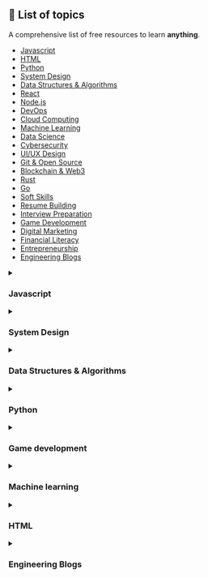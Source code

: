 ## **🚀 List of topics**

A comprehensive list of free resources to learn **anything**.

- [Javascript](#javascript)
- [HTML](#html)
- [Python](#python)
- [System Design](#system-design)
- [Data Structures & Algorithms](#data-structures--algorithms)
- [React](#react)
- [Node.js](#nodejs)
- [DevOps](#devops)
- [Cloud Computing](#cloud-computing)
- [Machine Learning](#machine-learning)
- [Data Science](#data-science)
- [Cybersecurity](#cybersecurity)
- [UI/UX Design](#uiux-design)
- [Git & Open Source](#git--open-source)
- [Blockchain & Web3](#blockchain--web3)
- [Rust](#rust)
- [Go](#go)
- [Soft Skills](#soft-skills)
- [Resume Building](#resume-building)
- [Interview Preparation](#interview-preparation)
- [Game Development](#game-development)
- [Digital Marketing](#digital-marketing)
- [Financial Literacy](#financial-literacy)
- [Entrepreneurship](#entrepreneurship)
- [Engineering Blogs](#engineering-blogs)

<details id="javascript">
<summary> <h3> Javascript </h3> </summary>

### Beginner

- **[The Modern JavaScript Tutorial](https://javascript.info/)**

</details>

<details id="systemDesign">
<summary> <h3> System Design </h3> </summary>

### Beginner

- **[System Design Overview](https://github.com/karanpratapsingh/system-design)**
- **[Low level system design](https://www.youtube.com/playlist?list=PL12BCqE-Lp650Cg6FZW7SoZwN8Rw1WJI7)**
- \*\*[Two pointer problem](https://leetcode.com/discuss/study-guide/1688903/Solved-all-two-pointers-problems-in-100-days)

### Intermediate

- **[System Design Primer](https://github.com/donnemartin/system-design-primer)**

</details>

<details id="data-structures--algorithms">
<summary> <h3> Data Structures & Algorithms </h3> </summary>

### Beginner

- **[Neetcode 150](https://youtu.be/3OamzN90kPg?si=CcmmEVCPBulQansU)**

### Intermediate

- **[Leetcode 75](https://www.teamblind.com/post/new-year-gift---curated-list-of-top-75-leetcode-questions-to-save-your-time-OaM1orEU)**

</details>

<details id="python">
<summary> <h3> Python </h3> </summary>

### Beginner

- **[Intro to Python](https://www.youtube.com/watch?v=eWRfhZUzrAc)**
- **[Python Revision](https://www.youtube.com/watch?v=PNSIWjWAA7o)**

</details>

<details id="game-development">
<summary> <h3> Game development </h3> </summary>

### Beginner

- **[Intro to Godot](https://www.youtube.com/watch?v=LOhfqjmasi0&t=3572s)**

</details>

<details id="machine-learning">
<summary> <h3> Machine learning </h3> </summary>

### Beginner

- **[Brief intro to types of models](https://www.youtube.com/watch?v=yN7ypxC7838)**

</details>

<details id="html">
<summary> <h3> HTML </h3> </summary>

### Beginner

- **[HTML Tutorial](https://www.youtube.com/watch?v=mJgBOIoGihA)**

</details>

<details id="engineering-blogs">
<summary> <h3> Engineering Blogs</h3> </summary>

### Beginner

- **[A-Z Company Engineering Blogs](https://github.com/kilimchoi/engineering-blogs?tab=readme-ov-file)**

</details>
